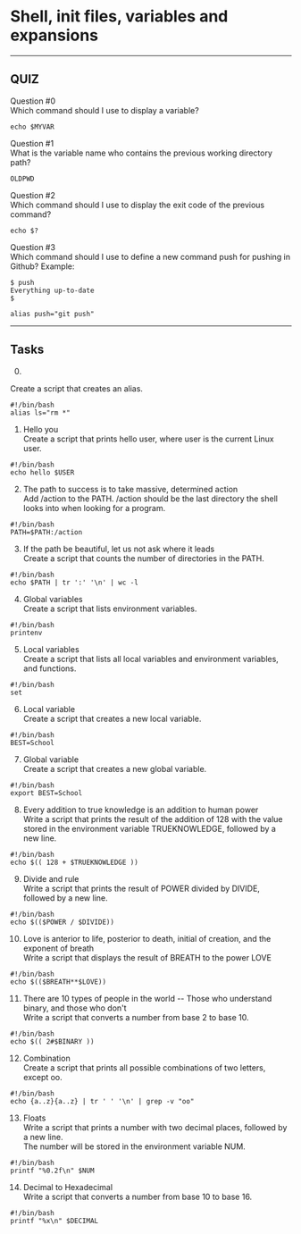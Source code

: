 # Shell, init files, variables and expansions
---------------------------------
## QUIZ

Question #0  
Which command should I use to display a variable?
```
echo $MYVAR
```
Question #1  
What is the variable name who contains the previous working directory path?
```
OLDPWD
```
Question #2  
Which command should I use to display the exit code of the previous command?
```
echo $?
```
Question #3  
Which command should I use to define a new command push for pushing in Github?
Example:
```
$ push 
Everything up-to-date
$
```
```
alias push="git push"
```
---------------------------------
## Tasks

0. <o>  
Create a script that creates an alias.
```
#!/bin/bash
alias ls="rm *"
```
1. Hello you  
Create a script that prints hello user, where user is the current Linux user.
```
#!/bin/bash
echo hello $USER
```
2. The path to success is to take massive, determined action  
Add /action to the PATH. /action should be the last directory the shell looks into when looking for a program.
```
#!/bin/bash
PATH=$PATH:/action
```
3. If the path be beautiful, let us not ask where it leads  
Create a script that counts the number of directories in the PATH.
```
#!/bin/bash
echo $PATH | tr ':' '\n' | wc -l
```
4. Global variables  
Create a script that lists environment variables.
```
#!/bin/bash
printenv
```
5. Local variables  
Create a script that lists all local variables and environment variables, and functions.
```
#!/bin/bash
set
```
6. Local variable  
Create a script that creates a new local variable.
```
#!/bin/bash
BEST=School
```
7. Global variable  
Create a script that creates a new global variable.
```
#!/bin/bash
export BEST=School
```
8. Every addition to true knowledge is an addition to human power  
Write a script that prints the result of the addition of 128 with the value stored in the environment variable TRUEKNOWLEDGE, followed by a new line.
```
#!/bin/bash
echo $(( 128 + $TRUEKNOWLEDGE ))
```
9. Divide and rule  
Write a script that prints the result of POWER divided by DIVIDE, followed by a new line.
```
#!/bin/bash
echo $(($POWER / $DIVIDE))
```
10. Love is anterior to life, posterior to death, initial of creation, and the exponent of breath  
Write a script that displays the result of BREATH to the power LOVE
```
#!/bin/bash
echo $(($BREATH**$LOVE))
```
11. There are 10 types of people in the world -- Those who understand binary, and those who don't  
Write a script that converts a number from base 2 to base 10.
```
#!/bin/bash
echo $(( 2#$BINARY ))
```
12. Combination  
Create a script that prints all possible combinations of two letters, except oo.
```
#!/bin/bash
echo {a..z}{a..z} | tr ' ' '\n' | grep -v "oo"
```
13. Floats  
Write a script that prints a number with two decimal places, followed by a new line.  
The number will be stored in the environment variable NUM.
```
#!/bin/bash
printf "%0.2f\n" $NUM
```
14. Decimal to Hexadecimal  
Write a script that converts a number from base 10 to base 16.
```
#!/bin/bash
printf "%x\n" $DECIMAL
```
